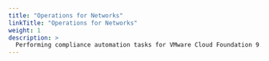 ```yaml
---
title: "Operations for Networks"
linkTitle: "Operations for Networks"
weight: 1
description: >
  Performing compliance automation tasks for VMware Cloud Foundation 9.x Operations for Networks Appliance STIGs.
---
```

